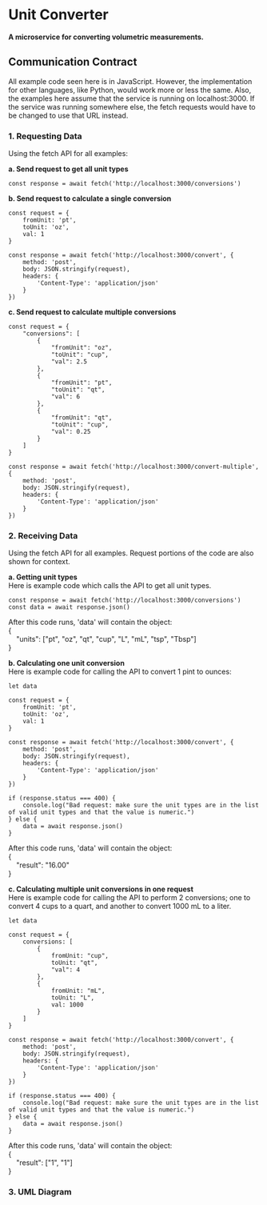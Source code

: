 # Unit Converter
**A microservice for converting volumetric measurements.**

## Communication Contract
All example code seen here is in JavaScript. However, the implementation for other languages, like Python, would work more or less the same.
Also, the examples here assume that the service is running on localhost:3000. If the service was running somewhere else, the fetch requests
would have to be changed to use that URL instead.

### 1. Requesting Data
Using the fetch API for all examples:<br/>

**a. Send request to get all unit types**<br/>
```
const response = await fetch('http://localhost:3000/conversions')
```

**b. Send request to calculate a single conversion**<br/>
```
const request = {
    fromUnit: 'pt',
    toUnit: 'oz',
    val: 1
}

const response = await fetch('http://localhost:3000/convert', {
    method: 'post',
    body: JSON.stringify(request),
    headers: {
        'Content-Type': 'application/json'
    }
})
```

**c. Send request to calculate multiple conversions**<br/>
```
const request = {
    "conversions": [
        {
            "fromUnit": "oz",
            "toUnit": "cup",
            "val": 2.5
        },
        {
            "fromUnit": "pt",
            "toUnit": "qt",
            "val": 6
        },
        {
            "fromUnit": "qt",
            "toUnit": "cup",
            "val": 0.25
        }
    ]
}

const response = await fetch('http://localhost:3000/convert-multiple', {
    method: 'post',
    body: JSON.stringify(request),
    headers: {
        'Content-Type': 'application/json'
    }
})
```

### 2. Receiving Data
Using the fetch API for all examples. Request portions of the code are also shown for context.<br/>

**a. Getting unit types**<br/>
Here is example code which calls the API to get all unit types.<br/>
```
const response = await fetch('http://localhost:3000/conversions')
const data = await response.json()
```
After this code runs, 'data' will contain the object:<br/>
{<br/>
&nbsp;&nbsp;&nbsp;&nbsp;"units": ["pt", "oz", "qt", "cup", "L", "mL", "tsp", "Tbsp"]<br/>
}<br/>

**b. Calculating one unit conversion**<br/>
Here is example code for calling the API to convert 1 pint to ounces:<br/>
```
let data

const request = {
    fromUnit: 'pt',
    toUnit: 'oz',
    val: 1
}

const response = await fetch('http://localhost:3000/convert', {
    method: 'post',
    body: JSON.stringify(request),
    headers: {
        'Content-Type': 'application/json'
    }
})

if (response.status === 400) {
    console.log("Bad request: make sure the unit types are in the list of valid unit types and that the value is numeric.")
} else {
    data = await response.json()
}
```
After this code runs, 'data' will contain the object:<br/>
{<br/>
&nbsp;&nbsp;&nbsp;&nbsp;"result": "16.00"<br/>
}<br/>

**c. Calculating multiple unit conversions in one request**<br/>
Here is example code for calling the API to perform 2 conversions; one to convert 4 cups to a quart, and another to convert 1000 mL to a liter.<br/>
```
let data

const request = {
    conversions: [
        {
            fromUnit: "cup",
            toUnit: "qt",
            "val": 4
        },
        {
            fromUnit: "mL",
            toUnit: "L",
            val: 1000
        }
    ]
}

const response = await fetch('http://localhost:3000/convert', {
    method: 'post',
    body: JSON.stringify(request),
    headers: {
        'Content-Type': 'application/json'
    }
})

if (response.status === 400) {
    console.log("Bad request: make sure the unit types are in the list of valid unit types and that the value is numeric.")
} else {
    data = await response.json()
}
```
After this code runs, 'data' will contain the object:<br/>
{<br/>
&nbsp;&nbsp;&nbsp;&nbsp;"result": ["1", "1"]<br/>
}<br/>

### 3. UML Diagram